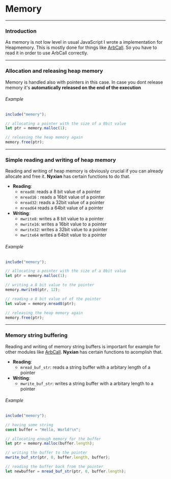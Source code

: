 # Memory

***

### Introduction

As memory is not low level in usual JavaScript I wrote a implementation for Heapmemory. This is mostly done for things like [ArbCall](ArbCall.md). So you have to read it in order to use ArbCall correctly.

***

### Allocation and releasing heap memory

Memory is handled also with pointers in this case. In case you dont release memory it's **automatically released on the end of the execution**

###### Example

```js
include("memory");

// allocating a pointer with the size of a 8bit value
let ptr = memory.malloc(1);

// releasing the heap memory again
memory.free(ptr);
```

***

### Simple reading and writing of heap memory

Reading and writing of heap memory is obviously crucial if you can already allocate and free it. **Nyxian** has certain functions to do that.

- **Reading**:
  - `mread8`: reads a 8 bit value of a pointer
  - `mread16` : reads a 16bit value of a pointer
  - `mread32`: reads a 32bit value of a pointer
  - `mread64` reads a 64bit value of a pointer
- **Writing**:
  - `mwrite8`: writes a 8 bit value to a pointer
  - `mwrite16`: writes a 16bit value to a pointer
  - `mwrite32`: writes a 32bit value to a pointer
  - `mwrite64` writes a 64bit value to a pointer

###### Example

```js
include("memory");

// allocating a pointer with the size of a 8bit value
let ptr = memory.malloc(1);

// writing a 8 bit value to the pointer
memory.mwrite8(ptr, 12);

// reading a 8 bit value of of the pointer
let value = memory.mread8(ptr);

// releasing the heap memory again
memory.free(ptr);
```

***

### Memory string buffering

Reading and writing of memory string buffers is important for example for other modules like [ArbCall](ArbCall.md). **Nyxian** has certain functions to acomplish that.

- **Reading**:
  - `mread_buf_str`: reads a string buffer with a arbitary length of a pointer
- **Writing**:
  - `mwrite_buf_str`: writes a string buffer with a arbitary length to a pointer

###### Example

```js
include("memory");

// having some string
const buffer = "Hello, World!\n";

// allocating enough memory for the buffer
let ptr = memory.malloc(buffer.length);

// writing the buffer to the pointer
mwrite_buf_str(ptr, 0, buffer.length, buffer);

// reading the buffer back from the pointer
let newbuffer = mread_buf_str(ptr, 0, buffer.length);
```

